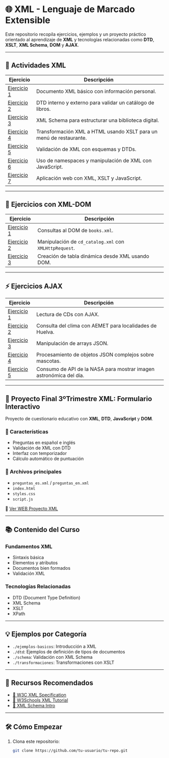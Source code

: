 # 🌐 XML - Lenguaje de Marcado Extensible

Este repositorio recopila ejercicios, ejemplos y un proyecto práctico orientado al aprendizaje de **XML** y tecnologías relacionadas como **DTD**, **XSLT**, **XML Schema**, **DOM** y **AJAX**.

---

## 📘 Actividades XML

| Ejercicio | Descripción |
|----------|-------------|
| [Ejercicio 1](https://github.com/VictorMedel06/LLMM/blob/main/TEMA4/XML-Exercises/Ex1a.xml) | Documento XML básico con información personal. |
| [Ejercicio 2](https://github.com/VictorMedel06/LLMM/blob/main/TEMA4/XML-Exercises/Ex2.xml) | DTD interno y externo para validar un catálogo de libros. |
| [Ejercicio 3](https://github.com/VictorMedel06/LLMM/blob/main/TEMA4/XML-Exercises/Ex3-corrected.xml) | XML Schema para estructurar una biblioteca digital. |
| [Ejercicio 4](https://github.com/VictorMedel06/LLMM/blob/main/TEMA4/XML-Exercises/ex4.xml) | Transformación XML a HTML usando XSLT para un menú de restaurante. |
| [Ejercicio 5](https://github.com/VictorMedel06/LLMM/blob/main/TEMA4/XML-Exercises/Ex5a.xml) | Validación de XML con esquemas y DTDs. |
| [Ejercicio 6](https://github.com/VictorMedel06/LLMM/blob/main/TEMA4/XML-Exercises/Ex6.xml) | Uso de namespaces y manipulación de XML con JavaScript. |
| [Ejercicio 7](https://github.com/VictorMedel06/LLMM/blob/main/TEMA4/XML-Exercises/ex7.txt) | Aplicación web con XML, XSLT y JavaScript. |

---

## 📂 Ejercicios con XML-DOM

| Ejercicio | Descripción |
|----------|-------------|
| [Ejercicio 1](https://github.com/VictorMedel06/LLMM/blob/main/TEMA4/XML-DOM/ejercicio1.html) | Consultas al DOM de `books.xml`. |
| [Ejercicio 2](https://github.com/VictorMedel06/LLMM/blob/main/TEMA4/XML-DOM/ejercicio2.html) | Manipulación de `cd_catalog.xml` con `XMLHttpRequest`. |
| [Ejercicio 3](https://github.com/VictorMedel06/LLMM/blob/main/TEMA4/XML-DOM/ejercicio3.html) | Creación de tabla dinámica desde XML usando DOM. |

---

## ⚡ Ejercicios AJAX

| Ejercicio | Descripción |
|----------|-------------|
| [Ejercicio 1](https://github.com/VictorMedel06/LLMM/blob/main/TEMA4/AJAX-EXERCISES/ejercicio1.html) | Lectura de CDs con AJAX. |
| [Ejercicio 2](https://github.com/VictorMedel06/LLMM/blob/main/TEMA4/AJAX-EXERCISES/ejercicio2.html) | Consulta del clima con AEMET para localidades de Huelva. |
| [Ejercicio 3](https://github.com/VictorMedel06/LLMM/blob/main/TEMA4/AJAX-EXERCISES/ejercicio3.html) | Manipulación de arrays JSON. |
| [Ejercicio 4](https://github.com/VictorMedel06/LLMM/blob/main/TEMA4/AJAX-EXERCISES/ejercicio4.html) | Procesamiento de objetos JSON complejos sobre mascotas. |
| [Ejercicio 5](https://github.com/VictorMedel06/LLMM/blob/main/TEMA4/AJAX-EXERCISES/ejercicio5.html) | Consumo de API de la NASA para mostrar imagen astronómica del día. |

---

## 📝 Proyecto Final 3ºTrimestre XML: Formulario Interactivo

Proyecto de cuestionario educativo con **XML**, **DTD**, **JavaScript** y **DOM**.

### 🧩 Características

- Preguntas en español e inglés
- Validación de XML con DTD
- Interfaz con temporizador
- Cálculo automático de puntuación

### 📁 Archivos principales

- `preguntas_es.xml` / `preguntas_en.xml`
- `index.html`
- `styles.css`
- `script.js`

🔗 [Ver WEB Proyecto XML](https://victormedel06.github.io/ProyectoXML/?)  


---

## 📚 Contenido del Curso

### Fundamentos XML

- Sintaxis básica
- Elementos y atributos
- Documentos bien formados
- Validación XML

### Tecnologías Relacionadas

- DTD (Document Type Definition)
- XML Schema
- XSLT
- XPath

---

## 💡 Ejemplos por Categoría

- `./ejemplos-basicos`: Introducción a XML  
- `./dtd`: Ejemplos de definición de tipos de documentos  
- `./schema`: Validación con XML Schema  
- `./transformaciones`: Transformaciones con XSLT

---

## 🔗 Recursos Recomendados

- [📄 W3C XML Specification](https://www.w3.org/XML/)
- [📘 W3Schools XML Tutorial](https://www.w3schools.com/xml/)
- [📐 XML Schema Intro](https://www.w3schools.com/xml/schema_intro.asp)

---

## 🛠️ Cómo Empezar

1. Clona este repositorio:
   ```bash
   git clone https://github.com/tu-usuario/tu-repo.git
